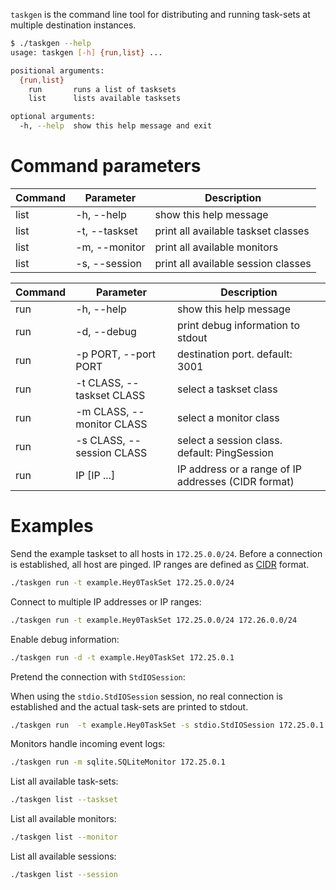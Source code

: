 `taskgen` is the command line tool for distributing and running task-sets at
multiple destination instances.

```bash
$ ./taskgen --help
usage: taskgen [-h] {run,list} ...

positional arguments:
  {run,list}
    run       runs a list of tasksets
    list      lists available tasksets

optional arguments:
  -h, --help  show this help message and exit
```

# Command parameters

| Command | Parameter          | Description                                |
| ------- | ------------------ | ------------------------------------------ |
| list    | -h, --help         | show this help message                     |
| list    | -t, --taskset      | print all available taskset  classes       |
| list    | -m, --monitor      | print all available monitors               |
| list    | -s, --session      | print all available session classes        |

| Command | Parameter                      | Description                                         |
| ------- | ------------------------------ | --------------------------------------------------- |
| run     | -h, --help                     | show this help message                              |
| run     | -d, --debug                    | print debug information to stdout                   |
| run     | -p PORT, --port PORT           | destination port. default: 3001                     |
| run     | -t CLASS, --taskset CLASS      | select a taskset class                              |
| run     | -m CLASS, --monitor CLASS      | select a monitor class                              |
| run     | -s CLASS, --session CLASS      | select a session class. default: PingSession        |
| run     | IP [IP ...]                    | IP address or a range of IP addresses (CIDR format) |


# Examples

Send the example taskset to all hosts in `172.25.0.0/24`. Before a connection is
established, all host are pinged. IP ranges are defined as
[CIDR](https://de.wikipedia.org/wiki/Classless_Inter-Domain_Routing)
format. 

```bash
./taskgen run -t example.Hey0TaskSet 172.25.0.0/24
```

Connect to multiple IP addresses or IP ranges:

```bash
./taskgen run -t example.Hey0TaskSet 172.25.0.0/24 172.26.0.0/24
```

Enable debug information:

```bash
./taskgen run -d -t example.Hey0TaskSet 172.25.0.1
```

Pretend the connection with `StdIOSession`:

When using the `stdio.StdIOSession` session, no real connection is established
and the actual task-sets are printed to stdout.

```bash
./taskgen run  -t example.Hey0TaskSet -s stdio.StdIOSession 172.25.0.1
```

Monitors handle incoming event logs:
```bash
./taskgen run -m sqlite.SQLiteMonitor 172.25.0.1
```

List all available task-sets:

```bash
./taskgen list --taskset
```

List all available monitors:

```bash
./taskgen list --monitor
```

List all available sessions:

```bash
./taskgen list --session
```


